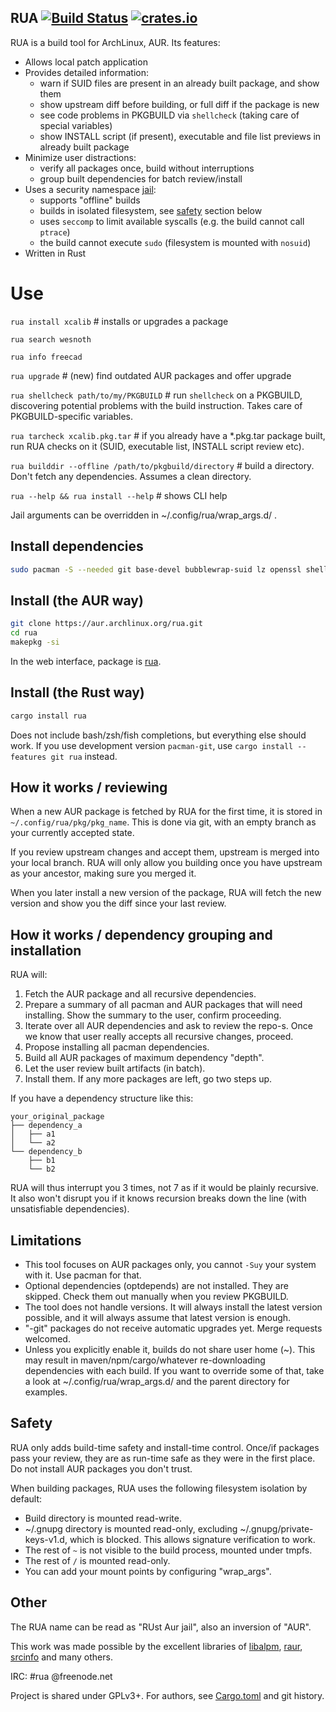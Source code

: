 ## RUA  [![Build Status](https://travis-ci.org/vn971/rua.svg?branch=master)](https://travis-ci.org/vn971/rua)  [![crates.io](https://img.shields.io/crates/v/rua.svg)](https://crates.io/crates/rua)

RUA is a build tool for ArchLinux, AUR. Its features:

- Allows local patch application
- Provides detailed information:
  * warn if SUID files are present in an already built package, and show them
  * show upstream diff before building, or full diff if the package is new
  * see code problems in PKGBUILD via `shellcheck` (taking care of special variables)
  * show INSTALL script (if present), executable and file list previews in already built package
- Minimize user distractions:
  * verify all packages once, build without interruptions
  * group built dependencies for batch review/install
- Uses a security namespace [jail](https://github.com/projectatomic/bubblewrap):
  * supports "offline" builds
  * builds in isolated filesystem, see [safety](#Safety) section below
  * uses `seccomp` to limit available syscalls (e.g. the build cannot call `ptrace`)
  * the build cannot execute `sudo` (filesystem is mounted with `nosuid`)
- Written in Rust


# Use

`rua install xcalib`  # installs or upgrades a package

`rua search wesnoth`

`rua info freecad`

`rua upgrade`  # (new) find outdated AUR packages and offer upgrade

`rua shellcheck path/to/my/PKGBUILD`  # run `shellcheck` on a PKGBUILD, discovering potential problems with the build instruction. Takes care of PKGBUILD-specific variables.

`rua tarcheck xcalib.pkg.tar`  # if you already have a *.pkg.tar package built, run RUA checks on it (SUID, executable list, INSTALL script review etc).

`rua builddir --offline /path/to/pkgbuild/directory`  # build a directory. Don't fetch any dependencies. Assumes a clean directory.

`rua --help && rua install --help`  # shows CLI help

Jail arguments can be overridden in ~/.config/rua/wrap_args.d/ .


## Install dependencies
```sh
sudo pacman -S --needed git base-devel bubblewrap-suid lz openssl shellcheck cargo
```


## Install (the AUR way)
```sh
git clone https://aur.archlinux.org/rua.git
cd rua
makepkg -si
```
In the web interface, package is [rua](https://aur.archlinux.org/packages/rua/).


## Install (the Rust way)
```sh
cargo install rua
```

Does not include bash/zsh/fish completions, but everything else should work.
If you use development version `pacman-git`, use `cargo install --features git rua` instead.


## How it works / reviewing
When a new AUR package is fetched by RUA for the first time, it is stored in `~/.config/rua/pkg/pkg_name`.
This is done via git, with an empty branch as your currently accepted state.

If you review upstream changes and accept them, upstream is merged into your local branch.
RUA will only allow you building once you have upstream as your ancestor, making sure you merged it.

When you later install a new version of the package, RUA will fetch the new version and show you the diff since your last review.

## How it works / dependency grouping and installation
RUA will:

1. Fetch the AUR package and all recursive dependencies.
1. Prepare a summary of all pacman and AUR packages that will need installing.
  Show the summary to the user, confirm proceeding.
1. Iterate over all AUR dependencies and ask to review the repo-s. 
  Once we know that user really accepts all recursive changes, proceed.
1. Propose installing all pacman dependencies.
1. Build all AUR packages of maximum dependency "depth".
1. Let the user review built artifacts (in batch).
1. Install them. If any more packages are left, go two steps up.

If you have a dependency structure like this:
```
your_original_package
├── dependency_a
│   ├── a1
│   └── a2
└── dependency_b
    ├── b1
    └── b2
```
RUA will thus interrupt you 3 times, not 7 as if it would be plainly recursive. It also won't disrupt you if it knows recursion breaks down the line (with unsatisfiable dependencies).

## Limitations

* This tool focuses on AUR packages only, you cannot `-Suy` your system with it. Use pacman for that.
* Optional dependencies (optdepends) are not installed. They are skipped. Check them out manually when you review PKGBUILD.
* The tool does not handle versions. It will always install the latest version possible, and it will always assume that latest version is enough.
* "-git" packages do not receive automatic upgrades yet. Merge requests welcomed.
* Unless you explicitly enable it, builds do not share user home (~). This may result in maven/npm/cargo/whatever re-downloading dependencies with each build. If you want to override some of that, take a look at ~/.config/rua/wrap_args.d/ and the parent directory for examples.


## Safety
RUA only adds build-time safety and install-time control. Once/if packages pass your review, they are as run-time safe as they were in the first place. Do not install AUR packages you don't trust.

When building packages, RUA uses the following filesystem isolation by default:

* Build directory is mounted read-write.
* ~/.gnupg directory is mounted read-only, excluding ~/.gnupg/private-keys-v1.d, which is blocked. This allows signature verification to work.
* The rest of `~` is not visible to the build process, mounted under tmpfs.
* The rest of `/` is mounted read-only.
* You can add your mount points by configuring "wrap_args".


## Other

The RUA name can be read as "RUst Aur jail", also an inversion of "AUR".

This work was made possible by the excellent libraries of
[libalpm](https://github.com/jameslzhu/alpm),
[raur](https://gitlab.com/davidbittner/raur),
[srcinfo](https://github.com/Morganamilo/srcinfo.rs)
and many others.

IRC: #rua @freenode.net

Project is shared under GPLv3+. For authors, see [Cargo.toml](Cargo.toml) and git history.

